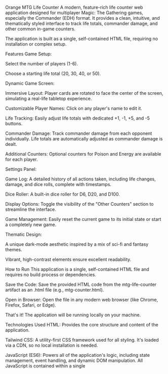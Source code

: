 Orange MTG Life Counter
A modern, feature-rich life counter web application designed for multiplayer Magic: The Gathering games, especially the Commander (EDH) format. It provides a clean, intuitive, and thematically styled interface to track life totals, commander damage, and other common in-game counters.

The application is built as a single, self-contained HTML file, requiring no installation or complex setup.

Features
Game Setup:

Select the number of players (1-6).

Choose a starting life total (20, 30, 40, or 50).

Dynamic Game Screen:

Immersive Layout: Player cards are rotated to face the center of the screen, simulating a real-life tabletop experience.

Customizable Player Names: Click on any player's name to edit it.

Life Tracking: Easily adjust life totals with dedicated +1, -1, +5, and -5 buttons.

Commander Damage: Track commander damage from each opponent individually. Life totals are automatically adjusted as commander damage is dealt.

Additional Counters: Optional counters for Poison and Energy are available for each player.

Settings Panel:

Game Log: A detailed history of all actions taken, including life changes, damage, and dice rolls, complete with timestamps.

Dice Roller: A built-in dice roller for D6, D20, and D100.

Display Options: Toggle the visibility of the "Other Counters" section to streamline the interface.

Game Management: Easily reset the current game to its initial state or start a completely new game.

Thematic Design:

A unique dark-mode aesthetic inspired by a mix of sci-fi and fantasy themes.

Vibrant, high-contrast elements ensure excellent readability.

How to Run
This application is a single, self-contained HTML file and requires no build process or dependencies.

Save the Code: Save the provided HTML code from the mtg-life-counter artifact as an .html file (e.g., mtg-counter.html).

Open in Browser: Open the file in any modern web browser (like Chrome, Firefox, Safari, or Edge).

That's it! The application will be running locally on your machine.

Technologies Used
HTML: Provides the core structure and content of the application.

Tailwind CSS: A utility-first CSS framework used for all styling. It's loaded via a CDN, so no local installation is needed.

JavaScript (ES6): Powers all of the application's logic, including state management, event handling, and dynamic DOM manipulation. All JavaScript is contained within a single <script> tag in the HTML file.

